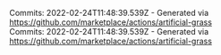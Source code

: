 Commits: 2022-02-24T11:48:39.539Z - Generated via https://github.com/marketplace/actions/artificial-grass
<br>
Commits: 2022-02-24T11:48:39.539Z - Generated via https://github.com/marketplace/actions/artificial-grass
<br>
